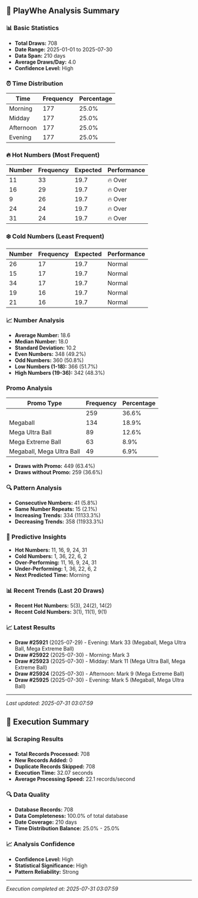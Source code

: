 
## 🎯 PlayWhe Analysis Summary

### 📊 Basic Statistics
- **Total Draws:** 708
- **Date Range:** 2025-01-01 to 2025-07-30
- **Data Span:** 210 days
- **Average Draws/Day:** 4.0
- **Confidence Level:** High

### ⏰ Time Distribution
| Time | Frequency | Percentage |
|------|-----------|------------|
| Morning | 177 | 25.0% |
| Midday | 177 | 25.0% |
| Afternoon | 177 | 25.0% |
| Evening | 177 | 25.0% |

### 🔥 Hot Numbers (Most Frequent)
| Number | Frequency | Expected | Performance |
|--------|-----------|----------|-------------|
| 11 | 33 | 19.7 | 🔥 Over |
| 16 | 29 | 19.7 | 🔥 Over |
| 9 | 26 | 19.7 | 🔥 Over |
| 24 | 24 | 19.7 | 🔥 Over |
| 31 | 24 | 19.7 | 🔥 Over |

### ❄️ Cold Numbers (Least Frequent)
| Number | Frequency | Expected | Performance |
|--------|-----------|----------|-------------|
| 26 | 17 | 19.7 | Normal |
| 15 | 17 | 19.7 | Normal |
| 34 | 17 | 19.7 | Normal |
| 19 | 16 | 19.7 | Normal |
| 21 | 16 | 19.7 | Normal |

### 📈 Number Analysis
- **Average Number:** 18.6
- **Median Number:** 18.0
- **Standard Deviation:** 10.2
- **Even Numbers:** 348 (49.2%)
- **Odd Numbers:** 360 (50.8%)
- **Low Numbers (1-18):** 366 (51.7%)
- **High Numbers (19-36):** 342 (48.3%)

###  Promo Analysis
| Promo Type | Frequency | Percentage |
|------------|-----------|------------|
|  | 259 | 36.6% |
| Megaball | 134 | 18.9% |
| Mega Ultra Ball | 89 | 12.6% |
| Mega Extreme Ball | 63 | 8.9% |
| Megaball, Mega Ultra Ball | 49 | 6.9% |
- **Draws with Promo:** 449 (63.4%)
- **Draws without Promo:** 259 (36.6%)

### 🔍 Pattern Analysis
- **Consecutive Numbers:** 41 (5.8%)
- **Same Number Repeats:** 15 (2.1%)
- **Increasing Trends:** 334 (11133.3%)
- **Decreasing Trends:** 358 (11933.3%)

### 🔮 Predictive Insights
- **Hot Numbers:** 11, 16, 9, 24, 31
- **Cold Numbers:** 1, 36, 22, 6, 2
- **Over-Performing:** 11, 16, 9, 24, 31
- **Under-Performing:** 1, 36, 22, 6, 2
- **Next Predicted Time:** Morning

### 📊 Recent Trends (Last 20 Draws)
- **Recent Hot Numbers:** 5(3), 24(2), 14(2)
- **Recent Cold Numbers:** 3(1), 11(1), 9(1)

### 📈 Latest Results
- **Draw #25921** (2025-07-29) - Evening: Mark 33 (Megaball, Mega Ultra Ball, Mega Extreme Ball)
- **Draw #25922** (2025-07-30) - Morning: Mark 3 
- **Draw #25923** (2025-07-30) - Midday: Mark 11 (Mega Ultra Ball, Mega Extreme Ball)
- **Draw #25924** (2025-07-30) - Afternoon: Mark 9 (Mega Extreme Ball)
- **Draw #25925** (2025-07-30) - Evening: Mark 5 (Megaball, Mega Ultra Ball)

---
*Last updated: 2025-07-31 03:07:59*

## 🚀 Execution Summary

### 📊 Scraping Results
- **Total Records Processed:** 708
- **New Records Added:** 0
- **Duplicate Records Skipped:** 708
- **Execution Time:** 32.07 seconds
- **Average Processing Speed:** 22.1 records/second

### 🔍 Data Quality
- **Database Records:** 708
- **Data Completeness:** 100.0% of total database
- **Date Coverage:** 210 days
- **Time Distribution Balance:** 25.0% - 25.0%

### 📈 Analysis Confidence
- **Confidence Level:** High
- **Statistical Significance:** High
- **Pattern Reliability:** Strong

---
*Execution completed at: 2025-07-31 03:07:59*
